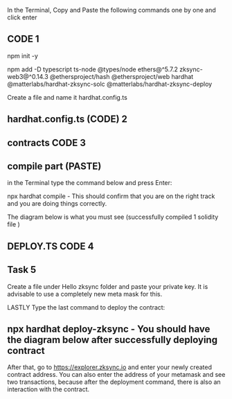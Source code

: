 In the Terminal, Copy and Paste the following commands one by one and click enter
 
## CODE 1
 
 
npm init -y



npm add -D typescript ts-node @types/node ethers@^5.7.2 zksync-web3@^0.14.3 @ethersproject/hash @ethersproject/web hardhat @matterlabs/hardhat-zksync-solc @matterlabs/hardhat-zksync-deploy
 
 
Create a file and name it   hardhat.config.ts
 
 
 
## hardhat.config.ts (CODE) 2


 
 
## contracts CODE 3
 

 
 
 
## compile part (PASTE)
 in the Terminal type the command below and press Enter:
 
npx hardhat compile - This should confirm that you are on the right track and you are doing things correctly.
 
The diagram below is what you must see (successfully compiled 1 solidity file )
 
 
 
 
## DEPLOY.TS CODE 4
 

 
 
## Task 5
 
Create a file under Hello zksync folder and paste your private key. It is advisable to use a completely new meta mask for this.
 
LASTLY
Type the last command to deploy the contract:
 
## npx hardhat deploy-zksync -    You should have the diagram below after successfully deploying contract
 
 
 
After that, go to https://explorer.zksync.io and enter your newly created contract address. You can also enter the address of your metamask and see two transactions, because after the deployment command, there is also an interaction with the contract.
